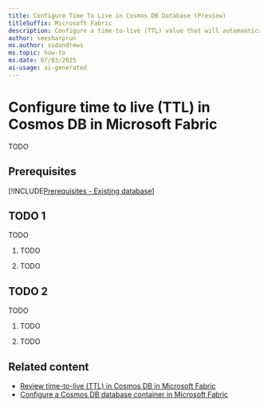```yaml
---
title: Configure Time To Live in Cosmos DB Database (Preview)
titleSuffix: Microsoft Fabric
description: Configure a time-to-live (TTL) value that will automaatically purge items from a Cosmos DB in Microsoft Fabric database during the preview.
author: seesharprun
ms.author: sidandrews
ms.topic: how-to
ms.date: 07/03/2025
ai-usage: ai-generated
---
```


# Configure time to live (TTL) in Cosmos DB in Microsoft Fabric

TODO

## Prerequisites

[!INCLUDE[Prerequisites - Existing database](includes/prerequisite-existing-database.md)]

## TODO 1

TODO

1. TODO

1. TODO

## TODO 2

TODO

1. TODO

1. TODO

## Related content

- [Review time-to-live (TTL) in Cosmos DB in Microsoft Fabric](time-to-live.md)
- [Configure a Cosmos DB database container in Microsoft Fabric](how-to-configure-container.md)
